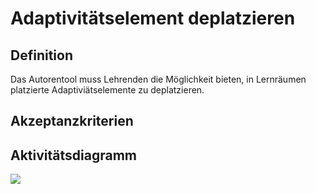 # Adaptivitätselement deplatzieren



## Definition

Das Autorentool muss Lehrenden die Möglichkeit bieten, in Lernräumen platzierte Adaptiviätselemente zu deplatzieren. 


## Akzeptanzkriterien 


## Aktivitätsdiagramm
![](imageASN0020_0021_0022.png)